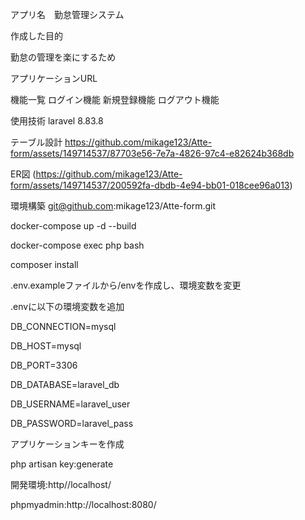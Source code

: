 
アプリ名　勤怠管理システム

作成した目的

勤怠の管理を楽にするため

アプリケーションURL


機能一覧
ログイン機能
新規登録機能
ログアウト機能

使用技術
laravel 8.83.8

テーブル設計
https://github.com/mikage123/Atte-form/assets/149714537/87703e56-7e7a-4826-97c4-e82624b368db

ER図
(https://github.com/mikage123/Atte-form/assets/149714537/200592fa-dbdb-4e94-bb01-018cee96a013)

環境構築
git@github.com:mikage123/Atte-form.git

docker-compose up -d --build

docker-compose exec php bash

composer install

.env.exampleファイルから/envを作成し、環境変数を変更

.envに以下の環境変数を追加

DB_CONNECTION=mysql

DB_HOST=mysql

DB_PORT=3306

DB_DATABASE=laravel_db

DB_USERNAME=laravel_user

DB_PASSWORD=laravel_pass

アプリケーションキーを作成

php artisan key:generate

開発環境:http//localhost/

phpmyadmin:http://localhost:8080/
